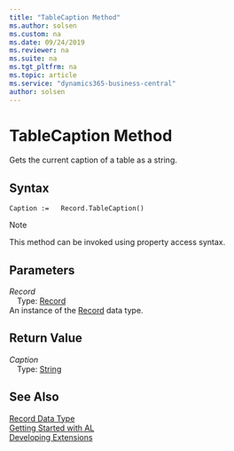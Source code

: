 ```yaml
---
title: "TableCaption Method"
ms.author: solsen
ms.custom: na
ms.date: 09/24/2019
ms.reviewer: na
ms.suite: na
ms.tgt_pltfrm: na
ms.topic: article
ms.service: "dynamics365-business-central"
author: solsen
---
```

[//]: # (START>DO_NOT_EDIT)
[//]: # (IMPORTANT:Do not edit any of the content between here and the END>DO_NOT_EDIT.)
[//]: # (Any modifications should be made in the .xml files in the ModernDev repo.)
# TableCaption Method
Gets the current caption of a table as a string.


## Syntax
```
Caption :=   Record.TableCaption()
```
> [!NOTE]  
> This method can be invoked using property access syntax.  

## Parameters
*Record*  
&emsp;Type: [Record](record-data-type.md)  
An instance of the [Record](record-data-type.md) data type.  

## Return Value
*Caption*  
&emsp;Type: [String](../string/string-data-type.md)  
  


[//]: # (IMPORTANT: END>DO_NOT_EDIT)
## See Also
[Record Data Type](record-data-type.md)  
[Getting Started with AL](../../devenv-get-started.md)  
[Developing Extensions](../../devenv-dev-overview.md)